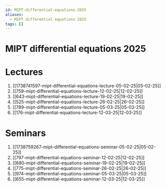 ```yaml
---
id: MIPT-differential-equations-2025
aliases:
  - MIPT differential equations 2025
tags: []
---
```


# MIPT differential equations 2025

# Lectures

1. [[1738741597-mipt-differential-equations-lecture-05-02-25|05-02-25]]
2. [[759-mipt-differential-equations-lecture-12-02-25|12-02-25]]
3. [[643-mipt-differential-equations-lecture-19-02-25|19-02-25]]
4. [[525-mipt-differential-equations-lecture-26-02-25|26-02-25]]
5. [[789-mipt-differential-equations-lecture-05-03-25|05-03-25]]
6. [[176-mipt-differential-equations-lecture-12-03-25|12-03-25]]

# Seminars

1. [[1738759267-mipt-differential-equations-seminar-05-02-25|05-02-25]]
2. [[797-mipt-differential-equations-seminar-12-02-25|12-02-25]]
3. [[680-mipt-differential-equations-seminar-19-02-25|19-02-25]]
4. [[775-mipt-differential-equations-seminar-26-02-25|26-02-25]]
5. [[974-mipt-differential-equations-seminar-05-03-25|05-03-25]]
6. [[655-mipt-differential-equations-seminar-12-03-25|12-03-25]]
